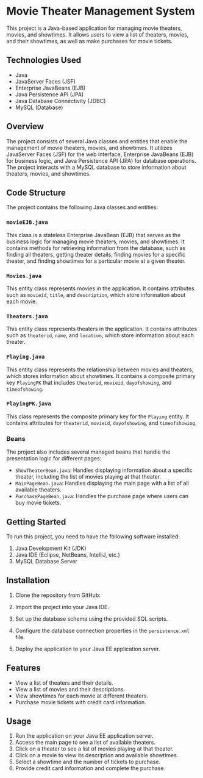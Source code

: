 # Movie Theater Management System

This project is a Java-based application for managing movie theaters, movies, and showtimes. It allows users to view a list of theaters, movies, and their showtimes, as well as make purchases for movie tickets.

## Technologies Used

- Java
- JavaServer Faces (JSF)
- Enterprise JavaBeans (EJB)
- Java Persistence API (JPA)
- Java Database Connectivity (JDBC)
- MySQL (Database)

## Overview

The project consists of several Java classes and entities that enable the management of movie theaters, movies, and showtimes. It utilizes JavaServer Faces (JSF) for the web interface, Enterprise JavaBeans (EJB) for business logic, and Java Persistence API (JPA) for database operations. The project interacts with a MySQL database to store information about theaters, movies, and showtimes.

## Code Structure

The project contains the following Java classes and entities:

### `movieEJB.java`

This class is a stateless Enterprise JavaBean (EJB) that serves as the business logic for managing movie theaters, movies, and showtimes. It contains methods for retrieving information from the database, such as finding all theaters, getting theater details, finding movies for a specific theater, and finding showtimes for a particular movie at a given theater.

### `Movies.java`

This entity class represents movies in the application. It contains attributes such as `movieid`, `title`, and `description`, which store information about each movie.

### `Theaters.java`

This entity class represents theaters in the application. It contains attributes such as `theaterid`, `name`, and `location`, which store information about each theater.

### `Playing.java`

This entity class represents the relationship between movies and theaters, which stores information about showtimes. It contains a composite primary key `PlayingPK` that includes `theaterid`, `movieid`, `dayofshowing`, and `timeofshowing`.

### `PlayingPK.java`

This class represents the composite primary key for the `Playing` entity. It contains attributes for `theaterid`, `movieid`, `dayofshowing`, and `timeofshowing`.

### Beans

The project also includes several managed beans that handle the presentation logic for different pages:

- `ShowTheaterBean.java`: Handles displaying information about a specific theater, including the list of movies playing at that theater.
- `MainPageBean.java`: Handles displaying the main page with a list of all available theaters.
- `PurchasePageBean.java`: Handles the purchase page where users can buy movie tickets.

## Getting Started

To run this project, you need to have the following software installed:

1. Java Development Kit (JDK)
2. Java IDE (Eclipse, NetBeans, IntelliJ, etc.)
3. MySQL Database Server

## Installation

1. Clone the repository from GitHub:


2. Import the project into your Java IDE.

3. Set up the database schema using the provided SQL scripts.

4. Configure the database connection properties in the `persistence.xml` file.

5. Deploy the application to your Java EE application server.

## Features

- View a list of theaters and their details.
- View a list of movies and their descriptions.
- View showtimes for each movie at different theaters.
- Purchase movie tickets with credit card information.

## Usage

1. Run the application on your Java EE application server.
2. Access the main page to see a list of available theaters.
3. Click on a theater to see a list of movies playing at that theater.
4. Click on a movie to view its description and available showtimes.
5. Select a showtime and the number of tickets to purchase.
6. Provide credit card information and complete the purchase.


